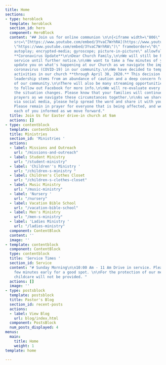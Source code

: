 ```yaml
---
title: Home
sections:
- type: heroblock
  template: heroblock
  section_id: hero
  component: HeroBlock
  content: "## Join us for online communion \n\n{<iframe width=\"806\" height=\"473\"
    src=\"[https://www.youtube.com/embed/3YvaC7WrhRA](https://www.youtube.com/embed/3YvaC7WrhRA
    \"https://www.youtube.com/embed/3YvaC7WrhRA\")\" frameborder=\"0\" allow=\"accelerometer;
    autoplay; encrypted-media; gyroscope; picture-in-picture\" allowfullscreen></iframe>}\n\n###
    **Coronavirus Update**\n\nDear Church Family,\n\nWe will still be having Drive-in
    service until further notice.\n\nWe want to take a few minutes of your time to
    update you on what's happening at our Church as we navigate the impact of the
    coronavirus (COVID-19) in our community.\n\nWe have decided to temporarily suspend
    activities in our church **through April 30, 2020.** This decision from our church
    leadership stems from an abundance of caution and a deep concern for the well-being
    of our community.\n\nThere will also be many streaming opportunities. Make sure
    to follow out Facebook for more info.\n\nWe will re-evaluate every week until
    the situation changes. Please know that your families will continue to be in our
    prayers as we navigate these circumstances together.\n\nAs we share information
    via social media, please help spread the word and share it with your friends.
    Please remain in prayer for everyone that is being affected, and we will keep
    each of you informed as we move forward."
  title: Join Us for Easter drive-in church at 9am
  actions: []
- type: contentblock
  template: contentblock
  title: Ministries
  section_id: 'Ministries '
  actions:
  - label: Missions and Outreach
    url: "/missions-and-outreach"
  - label: Student Ministry
    url: "/student-ministry"
  - label: 'Children''s Ministry '
    url: "/children-s-ministry "
  - label: Children's Clothes Closet
    url: "/children-s-clothes-closet"
  - label: Music Ministry
    url: "/music-ministry"
  - label: 'Nursery '
    url: "/nursery"
  - label: Vacation Bible School
    url: "/vacation-bible-school"
  - label: Men's Ministry
    url: "/men-s-ministry"
  - label: 'Ladies Ministry '
    url: "/ladies-ministry"
  component: ContentBlock
  content: ''
  image: ''
- template: contentblock
  component: ContentBlock
  type: contentblock
  title: 'Service Times '
  section_id: Service
  content: "# Sunday Morning\n\n10:00 Am - 11 Am Drive in service. Please arrive a
    few minutes early for a good spot. \n\nFor the protection of our members and guests
    childcare will not be provided. "
  actions: []
  image: ''
- type: postsblock
  template: postsblock
  title: Pastor's Blog
  section_id: recent-posts
  actions:
  - label: View Blog
    url: blog/index.html
  component: PostsBlock
  num_posts_displayed: 4
menus:
  main:
    title: Home
    weight: 1
template: home

---
```

